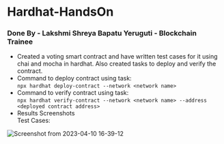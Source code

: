 # Hardhat-HandsOn
### Done By - Lakshmi Shreya Bapatu Yeruguti  - Blockchain Trainee
- Created a voting smart contract and have written test cases for it using chai and mocha in hardhat. Also created tasks to deploy and verify the contract.
- Command to deploy contract using task: <br>
`npx hardhat deploy-contract --network <network name>`
- Command to verify contract using task: <br>
`npx hardhat verify-contract --network <network name> --address <deployed contract address>`
- Results Screenshots <br>
Test Cases:<br>

![Screenshot from 2023-04-10 16-39-12](https://user-images.githubusercontent.com/122250979/230890736-ca34b880-b320-40d2-b4b9-f2b2474032ba.png)
